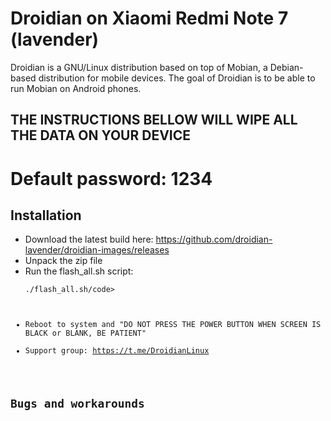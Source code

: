 Droidian on Xiaomi Redmi Note 7 (lavender)
========

Droidian is a GNU/Linux distribution based on top of Mobian, a Debian-based distribution for mobile devices. The goal of Droidian is to be able to run Mobian on Android phones.

## THE INSTRUCTIONS BELLOW WILL WIPE ALL THE DATA ON YOUR DEVICE

# Default password: 1234

## Installation
 * Download the latest build here: https://github.com/droidian-lavender/droidian-images/releases
 * Unpack the zip file
 * Run the flash_all.sh script:
    <pre><code>./flash_all.sh/code></pre>
 * Reboot to system and "DO NOT PRESS THE POWER BUTTON WHEN SCREEN IS BLACK or BLANK, BE PATIENT"
 * Support group: https://t.me/DroidianLinux

## Bugs and workarounds
